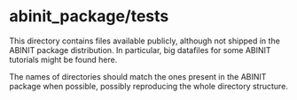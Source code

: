 # abinit_package/tests
This directory contains files available publicly, although not shipped in the ABINIT package distribution.
In particular, big datafiles for some ABINIT tutorials might be found here. 

The names of directories should match the ones present in the ABINIT package when possible, possibly reproducing
the whole directory structure. 
